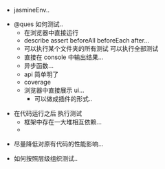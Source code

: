 - jasmineEnv..

* @ques 如何测试..
  - 在浏览器中直接运行
  - describe assert beforeAll beforeEach after...
  - 可以执行某个文件夹的所有测试 可以执行全部测试
  - 直接在 console 中输出结果...
  - 异步函数...
  - api 简单明了
  - coverage
  - 浏览器中直接展示 ui...
    - 可以做成插件的形式..

- 在代码运行之后 执行测试
  - 框架中存在一大堆相互依赖...
  -

* 尽量降低对原有代码的性能影响...

- 如何按照层级组织测试..

